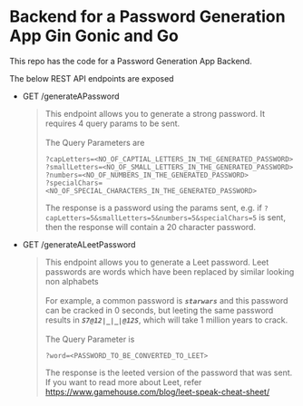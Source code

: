 # Backend for a Password Generation App Gin Gonic and Go

This repo has the code for a Password Generation App Backend. 

The below REST API endpoints are exposed

* GET /generateAPassword
  
  > This endpoint allows you to generate a strong password. It requires 4 query params to be sent.<br><br>
  > The Query Parameters are
  > ```
  > ?capLetters=<NO_OF_CAPTIAL_LETTERS_IN_THE_GENERATED_PASSWORD>
  > ?smallLetters=<NO_OF_SMALL_LETTERS_IN_THE_GENERATED_PASSWORD>
  > ?numbers=<NO_OF_NUMBERS_IN_THE_GENERATED_PASSWORD>
  > ?specialChars=<NO_OF_SPECIAL_CHARACTERS_IN_THE_GENERATED_PASSWORD>
  > ```
  > The response is a password using the params sent, e.g. if `?capLetters=5&smallLetters=5&numbers=5&specialChars=5` is sent, then the response will contain a 20 character password.  

  
* GET /generateALeetPassword
  
  > This endpoint allows you to generate a Leet password. Leet passwords are words which have been replaced by similar looking non alphabets<br><br>
  > For example, a common password is _**`starwars`**_ and this password can be cracked in 0 seconds, but leeting the same password results in _**`S7@12|_|_|@12S`**_, which will take 1 million years to crack.<br><br>
  > The Query Parameter is
  > ```
  > ?word=<PASSWORD_TO_BE_CONVERTED_TO_LEET> 
  > ```
  > The response is the leeted version of the password that was sent.
  > If you want to read more about Leet, refer https://www.gamehouse.com/blog/leet-speak-cheat-sheet/ 
